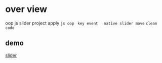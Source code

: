 # over view
oop js slider project apply 
```js oop ``` 
```key event  ``` 
``` native slider move ``` 
``` clean code  ```
## demo 
[slider]([https://](https://ftohtarek.github.io/js-project/slider/))